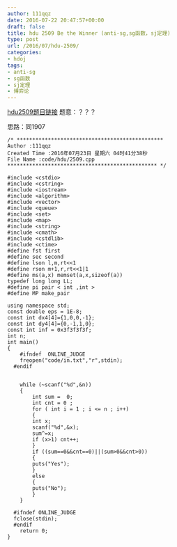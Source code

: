 ```yaml
---
author: 111qqz
date: 2016-07-22 20:47:57+00:00
draft: false
title: hdu 2509 Be the Winner (anti-sg,sg函数，sj定理)
type: post
url: /2016/07/hdu-2509/
categories:
- hdoj
tags:
- anti-sg
- sg函数
- sj定理
- 博弈论
---
```


[hdu2509题目链接](http://acm.hdu.edu.cn/showproblem.php?pid=2509)
题意：？？？

思路：同1907






    
    /* ***********************************************
    Author :111qqz
    Created Time :2016年07月23日 星期六 04时41分38秒
    File Name :code/hdu/2509.cpp
    ************************************************ */
    
    #include <cstdio>
    #include <cstring>
    #include <iostream>
    #include <algorithm>
    #include <vector>
    #include <queue>
    #include <set>
    #include <map>
    #include <string>
    #include <cmath>
    #include <cstdlib>
    #include <ctime>
    #define fst first
    #define sec second
    #define lson l,m,rt<<1
    #define rson m+1,r,rt<<1|1
    #define ms(a,x) memset(a,x,sizeof(a))
    typedef long long LL;
    #define pi pair < int ,int >
    #define MP make_pair
    
    using namespace std;
    const double eps = 1E-8;
    const int dx4[4]={1,0,0,-1};
    const int dy4[4]={0,-1,1,0};
    const int inf = 0x3f3f3f3f;
    int n;
    int main()
    {
    	#ifndef  ONLINE_JUDGE 
    	freopen("code/in.txt","r",stdin);
      #endif
    
    	
    	while (~scanf("%d",&n))
    	{
    	    int sum =  0;
    	    int cnt = 0 ;
    	    for ( int i = 1 ; i <= n ; i++)
    	    {
    		int x;
    		scanf("%d",&x);
    		sum^=x;
    		if (x>1) cnt++;
    	    }
    	    if ((sum==0&&cnt==0)||(sum>0&&cnt>0))
    	    {
    		puts("Yes");
    	    }
    	    else
    	    {
    		puts("No");
    	    }
    	}
    
      #ifndef ONLINE_JUDGE  
      fclose(stdin);
      #endif
        return 0;
    }
    



